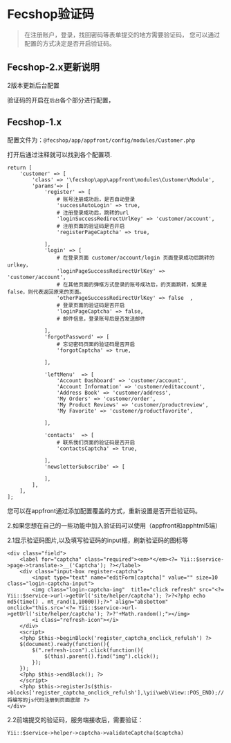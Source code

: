Fecshop验证码
============

> 在注册账户，登录，找回密码等表单提交的地方需要验证码，
> 您可以通过配置的方式决定是否开启验证码。


Fecshop-2.x更新说明
-------------

2版本更新后台配置


验证码的开启在`后台`各个部分进行配置，


Fecshop-1.x
-------------


配置文件为：`@fecshop/app/appfront/config/modules/Customer.php`

打开后通过注释就可以找到各个配置项.


```
return [
	'customer' => [
		'class' => '\fecshop\app\appfront\modules\Customer\Module',
		'params'=> [
			'register' => [
				# 账号注册成功后，是否自动登录
				'successAutoLogin' => true, 
				# 注册登录成功后，跳转的url
				'loginSuccessRedirectUrlKey' => 'customer/account', 
				# 注册页面的验证码是否开启
				'registerPageCaptcha' => true, 
				
			],
			'login' => [
				# 在登录页面 customer/account/login 页面登录成功后跳转的urlkey，
				'loginPageSuccessRedirectUrlKey' => 'customer/account',
				# 在其他页面的弹框方式登录的账号成功后，的页面跳转，如果是false，则代表返回原来的页面。
				'otherPageSuccessRedirectUrlKey' => false  ,
				# 登录页面的验证码是否开启
				'loginPageCaptcha' => false,  
				# 邮件信息，登录账号后是否发送邮件
				
			],
			'forgotPassword' => [
				# 忘记密码页面的验证码是否开启
				'forgotCaptcha' => true, 
				
			],
			
			'leftMenu'  => [
				'Account Dashboard' => 'customer/account',
				'Account Information' => 'customer/editaccount',
				'Address Book' => 'customer/address',
				'My Orders' => 'customer/order',
				'My Product Reviews' => 'customer/productreview',
				'My Favorite' => 'customer/productfavorite',
				
			],
			
			'contacts'	=> [
				# 联系我们页面的验证码是否开启
				'contactsCaptcha' => true, 
				
			],
			'newsletterSubscribe' => [
				
			],
		],
	],
];
```

您可以在appfront通过添加配置覆盖的方式，重新设置是否开启验证码。


2.如果您想在自己的一些功能中加入验证码可以使用（appfront和apphtml5端）

2.1显示验证码图片,以及填写验证码的input框，刷新验证码的图标等

```
<div class="field">
    <label for="captcha" class="required"><em>*</em><?= Yii::$service->page->translate->__('Captcha'); ?></label>
    <div class="input-box register-captcha">
        <input type="text" name="editForm[captcha]" value="" size=10 class="login-captcha-input"> 
        <img class="login-captcha-img"  title="click refresh" src="<?= Yii::$service->url->getUrl('site/helper/captcha'); ?>?<?php echo md5(time() . mt_rand(1,10000));?>" align="absbottom" onclick="this.src='<?= Yii::$service->url->getUrl('site/helper/captcha'); ?>?'+Math.random();"></img>
        <i class="refresh-icon"></i>
    </div>
    <script>
    <?php $this->beginBlock('register_captcha_onclick_refulsh') ?>  
    $(document).ready(function(){
        $(".refresh-icon").click(function(){
            $(this).parent().find("img").click();
        });
    });
    <?php $this->endBlock(); ?>  
    </script>  
    <?php $this->registerJs($this->blocks['register_captcha_onclick_refulsh'],\yii\web\View::POS_END);//将编写的js代码注册到页面底部 ?>
</div>
```

2.2前端提交的验证码，服务端接收后，需要验证：

```
Yii::$service->helper->captcha->validateCaptcha($captcha)
```





























